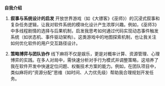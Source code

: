 ​												**自我介绍**

1. **叙事与系统设计的启发**
   开放世界游戏（如《大镖客》《巫师》）的沉浸式叙事和复杂任务逻辑，让我对软件系统的模块化设计产生浓厚兴趣。例如，《巫师3》中多线程剧情的选择与后果机制，启发我思考如何通过代码实现动态事件触发系统（如状态机、事件驱动架构）。这类游戏中的地图探索机制，也让我关注如何优化软件的用户交互路径设计。

2. **策略博弈与团队协作**
   线下麻将不仅是娱乐，更是对概率计算、资源管理、心理博弈的实践。在多人对局中，需快速分析对手行为模式并调整策略，这培养了我在软件开发中快速定位问题、权衡技术方案的能力。例如，在团队项目中，类似麻将的“资源分配”思维（如时间、人力优先级）帮助我合理规划开发任务。
